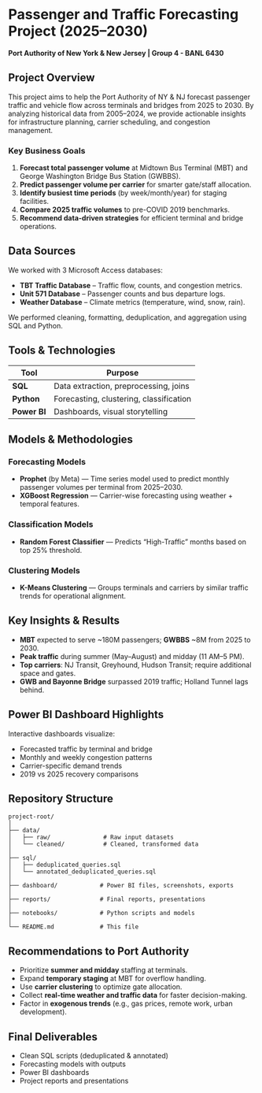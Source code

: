 # Passenger and Traffic Forecasting Project (2025–2030)  
**Port Authority of New York & New Jersey | Group 4 - BANL 6430**

## Project Overview
This project aims to help the Port Authority of NY & NJ forecast passenger traffic and vehicle flow across terminals and bridges from 2025 to 2030. By analyzing historical data from 2005–2024, we provide actionable insights for infrastructure planning, carrier scheduling, and congestion management.

### Key Business Goals
1. **Forecast total passenger volume** at Midtown Bus Terminal (MBT) and George Washington Bridge Bus Station (GWBBS).
2. **Predict passenger volume per carrier** for smarter gate/staff allocation.
3. **Identify busiest time periods** (by week/month/year) for staging facilities.
4. **Compare 2025 traffic volumes** to pre-COVID 2019 benchmarks.
5. **Recommend data-driven strategies** for efficient terminal and bridge operations.

##  Data Sources
We worked with 3 Microsoft Access databases:
- **TBT Traffic Database** – Traffic flow, counts, and congestion metrics.
- **Unit 571 Database** – Passenger counts and bus departure logs.
- **Weather Database** – Climate metrics (temperature, wind, snow, rain).

We performed cleaning, formatting, deduplication, and aggregation using SQL and Python.

## Tools & Technologies
| Tool        | Purpose |
|-------------|---------|
| **SQL**     | Data extraction, preprocessing, joins |
| **Python**  | Forecasting, clustering, classification |
| **Power BI**| Dashboards, visual storytelling |

## Models & Methodologies

### Forecasting Models
- **Prophet** (by Meta) — Time series model used to predict monthly passenger volumes per terminal from 2025–2030.
- **XGBoost Regression** — Carrier-wise forecasting using weather + temporal features.

### Classification Models
- **Random Forest Classifier** — Predicts “High-Traffic” months based on top 25% threshold.

### Clustering Models
- **K-Means Clustering** — Groups terminals and carriers by similar traffic trends for operational alignment.

## Key Insights & Results
- **MBT** expected to serve ~180M passengers; **GWBBS** ~8M from 2025 to 2030.
- **Peak traffic** during summer (May–August) and midday (11 AM–5 PM).
- **Top carriers**: NJ Transit, Greyhound, Hudson Transit; require additional space and gates.
- **GWB and Bayonne Bridge** surpassed 2019 traffic; Holland Tunnel lags behind.

## Power BI Dashboard Highlights
Interactive dashboards visualize:
- Forecasted traffic by terminal and bridge
- Monthly and weekly congestion patterns
- Carrier-specific demand trends
- 2019 vs 2025 recovery comparisons

## Repository Structure
```
project-root/
│
├── data/
│   ├── raw/               # Raw input datasets
│   └── cleaned/           # Cleaned, transformed data
│
├── sql/                  
│   ├── deduplicated_queries.sql
│   └── annotated_deduplicated_queries.sql
│
├── dashboard/            # Power BI files, screenshots, exports
│
├── reports/              # Final reports, presentations
│
├── notebooks/            # Python scripts and models
│
└── README.md             # This file
```


## Recommendations to Port Authority
- Prioritize **summer and midday** staffing at terminals.
- Expand **temporary staging** at MBT for overflow handling.
- Use **carrier clustering** to optimize gate allocation.
- Collect **real-time weather and traffic data** for faster decision-making.
- Factor in **exogenous trends** (e.g., gas prices, remote work, urban development).

## Final Deliverables
-  Clean SQL scripts (deduplicated & annotated)
-  Forecasting models with outputs
-  Power BI dashboards
-  Project reports and presentations

